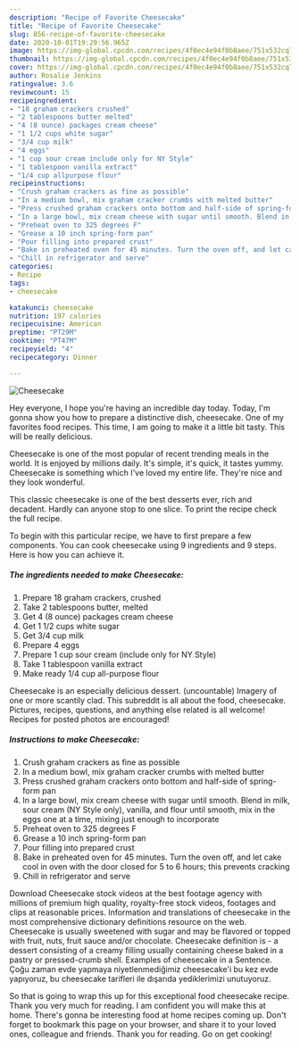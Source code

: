 ```yaml
---
description: "Recipe of Favorite Cheesecake"
title: "Recipe of Favorite Cheesecake"
slug: 856-recipe-of-favorite-cheesecake
date: 2020-10-01T19:29:56.965Z
image: https://img-global.cpcdn.com/recipes/4f0ec4e94f0b8aee/751x532cq70/cheesecake-recipe-main-photo.jpg
thumbnail: https://img-global.cpcdn.com/recipes/4f0ec4e94f0b8aee/751x532cq70/cheesecake-recipe-main-photo.jpg
cover: https://img-global.cpcdn.com/recipes/4f0ec4e94f0b8aee/751x532cq70/cheesecake-recipe-main-photo.jpg
author: Rosalie Jenkins
ratingvalue: 3.6
reviewcount: 15
recipeingredient:
- "18 graham crackers crushed"
- "2 tablespoons butter melted"
- "4 (8 ounce) packages cream cheese"
- "1 1/2 cups white sugar"
- "3/4 cup milk"
- "4 eggs"
- "1 cup sour cream include only for NY Style"
- "1 tablespoon vanilla extract"
- "1/4 cup allpurpose flour"
recipeinstructions:
- "Crush graham crackers as fine as possible"
- "In a medium bowl, mix graham cracker crumbs with melted butter"
- "Press crushed graham crackers onto bottom and half-side of spring-form pan"
- "In a large bowl, mix cream cheese with sugar until smooth. Blend in milk, sour cream (NY Style only), vanilla, and flour until smooth, mix in the eggs one at a time, mixing just enough to incorporate"
- "Preheat oven to 325 degrees F"
- "Grease a 10 inch spring-form pan"
- "Pour filling into prepared crust"
- "Bake in preheated oven for 45 minutes. Turn the oven off, and let cake cool in oven with the door closed for 5 to 6 hours; this prevents cracking"
- "Chill in refrigerator and serve"
categories:
- Recipe
tags:
- cheesecake

katakunci: cheesecake 
nutrition: 197 calories
recipecuisine: American
preptime: "PT29M"
cooktime: "PT47M"
recipeyield: "4"
recipecategory: Dinner

---
```



![Cheesecake](https://img-global.cpcdn.com/recipes/4f0ec4e94f0b8aee/751x532cq70/cheesecake-recipe-main-photo.jpg)

Hey everyone, I hope you're having an incredible day today. Today, I'm gonna show you how to prepare a distinctive dish, cheesecake. One of my favorites food recipes. This time, I am going to make it a little bit tasty. This will be really delicious.

Cheesecake is one of the most popular of recent trending meals in the world. It is enjoyed by millions daily. It's simple, it's quick, it tastes yummy. Cheesecake is something which I've loved my entire life. They're nice and they look wonderful.

This classic cheesecake is one of the best desserts ever, rich and decadent. Hardly can anyone stop to one slice. To print the recipe check the full recipe.


To begin with this particular recipe, we have to first prepare a few components. You can cook cheesecake using 9 ingredients and 9 steps. Here is how you can achieve it.

<!--inarticleads1-->

##### The ingredients needed to make Cheesecake:

1. Prepare 18 graham crackers, crushed
1. Take 2 tablespoons butter, melted
1. Get 4 (8 ounce) packages cream cheese
1. Get 1 1/2 cups white sugar
1. Get 3/4 cup milk
1. Prepare 4 eggs
1. Prepare 1 cup sour cream (include only for NY Style)
1. Take 1 tablespoon vanilla extract
1. Make ready 1/4 cup all-purpose flour


Cheesecake is an especially delicious dessert. (uncountable) Imagery of one or more scantily clad. This subreddit is all about the food, cheesecake. Pictures, recipes, questions, and anything else related is all welcome! Recipes for posted photos are encouraged! 

<!--inarticleads2-->

##### Instructions to make Cheesecake:

1. Crush graham crackers as fine as possible
1. In a medium bowl, mix graham cracker crumbs with melted butter
1. Press crushed graham crackers onto bottom and half-side of spring-form pan
1. In a large bowl, mix cream cheese with sugar until smooth. Blend in milk, sour cream (NY Style only), vanilla, and flour until smooth, mix in the eggs one at a time, mixing just enough to incorporate
1. Preheat oven to 325 degrees F
1. Grease a 10 inch spring-form pan
1. Pour filling into prepared crust
1. Bake in preheated oven for 45 minutes. Turn the oven off, and let cake cool in oven with the door closed for 5 to 6 hours; this prevents cracking
1. Chill in refrigerator and serve


Download Cheesecake stock videos at the best footage agency with millions of premium high quality, royalty-free stock videos, footages and clips at reasonable prices. Information and translations of cheesecake in the most comprehensive dictionary definitions resource on the web. Cheesecake is usually sweetened with sugar and may be flavored or topped with fruit, nuts, fruit sauce and/or chocolate. Cheesecake definition is - a dessert consisting of a creamy filling usually containing cheese baked in a pastry or pressed-crumb shell. Examples of cheesecake in a Sentence. Çoğu zaman evde yapmaya niyetlenmediğimiz cheesecake&#39;i bu kez evde yapıyoruz, bu cheesecake tarifleri ile dışarıda yediklerimizi unutuyoruz. 

So that is going to wrap this up for this exceptional food cheesecake recipe. Thank you very much for reading. I am confident you will make this at home. There's gonna be interesting food at home recipes coming up. Don't forget to bookmark this page on your browser, and share it to your loved ones, colleague and friends. Thank you for reading. Go on get cooking!
